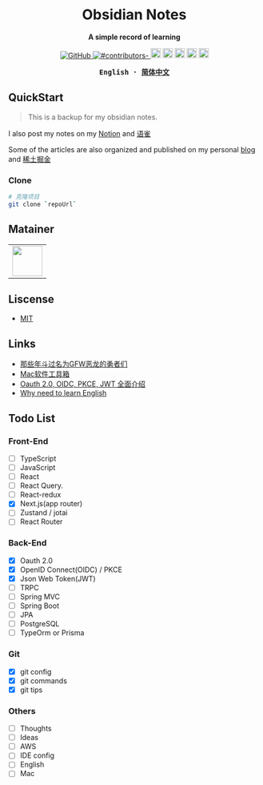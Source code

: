 <h1 align="center">Obsidian Notes</h1>
<p align="center"><b>A simple record of learning</b></p>

<p align="center">

  <a href="https://github.com/misitebao/yakia/blob/main/LICENSE">
    <img alt="GitHub" src="https://img.shields.io/github/license/misitebao/yakia"/>
  </a>
  <a href="https://github.com/misitebao/yakia/blob/main/LICENSE">
    <img alt="#contributors-" src="https://img.shields.io/badge/all_contributors-1-orange.svg?style=flat-square"/>
  </a>
  <img height="20" src="https://img.shields.io/badge/react-%2335495e.svg?style=for-the-badge&logo=react&logoColor=%234FC08D" alt="VueJs" />
  <img height="20" src="https://img.shields.io/badge/vite-%23646CFF.svg?style=for-the-badge&logo=vite&logoColor=white" alt="Vite" />
  <img height="20" src="https://img.shields.io/badge/tailwindcss-%2338B2AC.svg?style=for-the-badge&logo=tailwind-css&logoColor=white" alt="TailwindCSS" />
  <img height="20" src="https://img.shields.io/badge/typescript-%23007ACC.svg?style=for-the-badge&logo=typescript&logoColor=white" alt="TypeScript" />
  <img height="20" src="https://img.shields.io/badge/github-%23121011.svg?style=for-the-badge&logo=github&logoColor=white" alt="GitHub" />
  <br/>

</p>

<div align="center">
<strong>
<samp>

English · [简体中文](README_zh.md)

</samp>
</strong>
</div>

## QuickStart

> This is a backup for my obsidian notes.

I also post my notes on my [Notion](https://www.notion.so/keq) and [语雀](https://www.yuque.com/keqing77)

Some of the articles are also organized and published on my personal [blog](https://keqingblog.netlify.app/) and [稀土掘金](https://juejin.cn/user/994371074524862)
### Clone

```bash
# 克隆项目
git clone `repoUrl`

```
## Matainer

<table>
    <tbody>
        <tr>
            <td>
                <a target="_blank" href="https://github.com/lalalavard"><img width="60px" src="https://avatars.githubusercontent.com/u/48318812?v=4"></a>
            </td>
        </tr>
    </tbody>
</table>

## Liscense

- [MIT](https://opensource.org/licenses/MIT)

## Links
- [那些年斗过名为GFW恶龙的勇者们](./文章/那些年斗过名为GFW恶龙的勇者们.md)
- [Mac软件工具箱](./文章/那些年斗过名为GFW恶龙的勇者们.md)
- [Oauth 2.0, OIDC, PKCE, JWT 全面介绍](./Oauth2.0/Oauth.md)
- [Why need to learn English](./English/WhyNeedToLearnEnglish.md)

## Todo List

### Front-End
- [ ] TypeScript
- [ ] JavaScript
- [ ] React
- [ ] React Query.  
- [ ] React-redux   
- [x] Next.js(app router)
- [ ] Zustand / jotai
- [ ] React Router

### Back-End
- [x] Oauth 2.0
- [x] OpenID Connect(OIDC)  / PKCE
- [x] Json Web Token(JWT) 
- [ ] TRPC
- [ ] Spring MVC 
- [ ] Spring Boot
- [ ] JPA
- [ ] PostgreSQL
- [ ] TypeOrm or Prisma

### Git
- [x] git config
- [x] git commands
- [x] git tips

### Others
- [ ] Thoughts
- [ ] Ideas
- [ ] AWS
- [ ] IDE config
- [ ] English
- [ ] Mac
